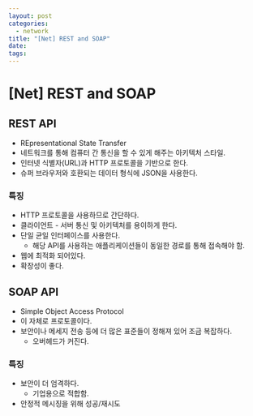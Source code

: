 ```yaml
---
layout: post
categories:
  - network
title: "[Net] REST and SOAP"
date: 
tags:
---
```

# \[Net] REST and SOAP

## REST API

- REpresentational State Transfer
- 네트워크를 통해 컴퓨터 간 통신을 할 수 있게 해주는 아키텍처 스타일.
- 인터넷 식별자(URL)과 HTTP 프로토콜을 기반으로 한다.
- 슈퍼 브라우저와 호환되는 데이터 형식에 JSON을 사용한다.

### 특징

- HTTP 프로토콜을 사용하므로 간단하다.
- 클라이언트 - 서버 통신 및 아키텍처를 용이하게 한다.
- 단일 균일 인터페이스를 사용한다.
	- 해당 API를 사용하는 애플리케이션들이 동일한 경로를 통해 접속해야 함.
- 웹에 최적화 되어있다.
- 확장성이 좋다.

## SOAP API

- Simple Object Access Protocol
- 이 자체로 프로토콜이다.
- 보안이나 메세지 전송 등에 더 많은 표준들이 정해져 있어 조금 복잡하다.
	- 오버헤드가 커진다.

### 특징

- 보안이 더 엄격하다.
	- 기업용으로 적합함.
- 안정적 메시징을 위해 성공/재시도